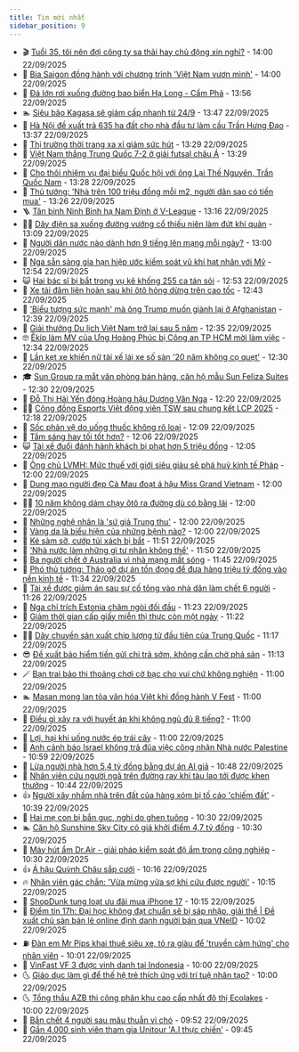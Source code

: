```yaml
---
title: Tim mới nhất
sidebar_position: 9
---
```


<!-- vnexpress-tin-moi-nhat:START -->
- 🎬 [Tuổi 35, tôi nên đợi công ty sa thải hay chủ động xin nghỉ?](https://vnexpress.net/that-nghiep-tuoi-35-toi-nen-doi-cong-ty-sa-thai-hay-chu-dong-xin-nghi-4942091.html) - 14:00 22/09/2025
- 🐎 [Bia Saigon đồng hành với chương trình &#39;Việt Nam vươn mình&#39;](https://vnexpress.net/bia-saigon-dong-hanh-voi-chuong-trinh-viet-nam-vuon-minh-4942279.html) - 14:00 22/09/2025
- 🦍 [Đá lớn rơi xuống đường bao biển Hạ Long - Cẩm Phả](https://vnexpress.net/da-lon-roi-xuong-duong-bao-bien-ha-long-cam-pha-4942234.html) - 13:56 22/09/2025
- 🏊 [Siêu bão Kagasa sẽ giảm cấp nhanh từ 24/9](https://vnexpress.net/sieu-bao-kagasa-se-giam-cap-nhanh-tu-24-9-4942230.html) - 13:47 22/09/2025
- 🎊 [Hà Nội đề xuất trả 635 ha đất cho nhà đầu tư làm cầu Trần Hưng Đạo](https://vnexpress.net/ha-noi-de-xuat-tra-635-ha-dat-cho-nha-dau-tu-lam-cau-tran-hung-dao-4942180.html) - 13:37 22/09/2025
- 🎃 [Thị trường thời trang xa xỉ giảm sức hút](https://vnexpress.net/thi-truong-thoi-trang-xa-xi-giam-suc-hut-4941932.html) - 13:29 22/09/2025
- 🧰 [Việt Nam thắng Trung Quốc 7-2 ở giải futsal châu Á](https://vnexpress.net/viet-nam-thang-trung-quoc-7-2-o-giai-futsal-chau-a-4942274.html) - 13:29 22/09/2025
- 🔭 [Cho thôi nhiệm vụ đại biểu Quốc hội với ông Lại Thế Nguyên, Trần Quốc Nam](https://vnexpress.net/cho-thoi-nhiem-vu-dai-bieu-quoc-hoi-voi-ong-lai-the-nguyen-tran-quoc-nam-4942270.html) - 13:28 22/09/2025
- 🫶 [Thủ tướng: &#39;Nhà trên 100 triệu đồng mỗi m2, người dân sao có tiền mua&#39;](https://vnexpress.net/thu-tuong-nha-tren-100-trieu-dong-moi-m2-nguoi-dan-sao-co-tien-mua-4942260.html) - 13:26 22/09/2025
- 🪜 [Tân binh Ninh Bình hạ Nam Định ở V-League](https://vnexpress.net/tan-binh-ninh-binh-ha-nam-dinh-o-v-league-4942257.html) - 13:16 22/09/2025
- 👨‍🏫 [Dây điện sa xuống đường vướng cổ thiếu niên làm đứt khí quản](https://vnexpress.net/day-dien-sa-xuong-duong-vuong-co-thieu-nien-lam-dut-khi-quan-4942265.html) - 13:09 22/09/2025
- 🎊 [Người dân nước nào dành hơn 9 tiếng lên mạng mỗi ngày?](https://vnexpress.net/nguoi-dan-nuoc-nao-danh-hon-9-tieng-len-mang-moi-ngay-4941993.html) - 13:00 22/09/2025
- 🎊 [Nga sẵn sàng gia hạn hiệp ước kiểm soát vũ khí hạt nhân với Mỹ](https://vnexpress.net/nga-san-sang-gia-han-hiep-uoc-kiem-soat-vu-khi-hat-nhan-voi-my-4942258.html) - 12:54 22/09/2025
- 😺 [Hai bác sĩ bị bắt trong vụ kê khống 255 ca tán sỏi](https://vnexpress.net/hai-bac-si-bi-bat-trong-vu-ke-khong-255-ca-tan-soi-4942263.html) - 12:53 22/09/2025
- 🐘 [Xe tải đâm liên hoàn sau khi ôtô hỏng dừng trên cao tốc](https://vnexpress.net/xe-tai-dam-lien-hoan-sau-khi-oto-hong-dung-tren-cao-toc-4942245.html) - 12:43 22/09/2025
- 🌁 [&#39;Biểu tượng sức mạnh&#39; mà ông Trump muốn giành lại ở Afghanistan](https://vnexpress.net/bieu-tuong-suc-manh-ma-ong-trump-muon-gianh-lai-o-afghanistan-4942128.html) - 12:39 22/09/2025
- 🐲 [Giải thưởng Du lịch Việt Nam trở lại sau 5 năm](https://vnexpress.net/giai-thuong-du-lich-viet-nam-tro-lai-sau-5-nam-4942243.html) - 12:35 22/09/2025
- 🤓 [Êkíp làm MV của Ưng Hoàng Phúc bị Công an TP HCM mời làm việc](https://vnexpress.net/ekip-lam-mv-cua-ung-hoang-phuc-bi-cong-an-tp-hcm-moi-lam-viec-4942256.html) - 12:34 22/09/2025
- 💪 [Lần kẹt xe khiến nữ tài xế lái xe số sàn &#39;20 năm không cọ quẹt&#39;](https://vnexpress.net/lan-ket-xe-khien-nu-tai-xe-lai-xe-so-san-20-nam-khong-co-quet-4942184.html) - 12:30 22/09/2025
- 🎓 [Sun Group ra mắt văn phòng bán hàng, căn hộ mẫu Sun Feliza Suites](https://vnexpress.net/sun-group-ra-mat-van-phong-ban-hang-can-ho-mau-sun-feliza-suites-4942231.html) - 12:30 22/09/2025
- 🫣 [Đỗ Thị Hải Yến đóng Hoàng hậu Dương Vân Nga](https://vnexpress.net/do-thi-hai-yen-dong-hoang-hau-duong-van-nga-4942076.html) - 12:20 22/09/2025
- 🧑‍💻 [Cộng đồng Esports Việt động viên TSW sau chung kết LCP 2025](https://vnexpress.net/cong-dong-esports-viet-dong-vien-tsw-sau-chung-ket-lcp-2025-4942050.html) - 12:18 22/09/2025
- 🐲 [Sốc phản vệ do uống thuốc không rõ loại](https://vnexpress.net/soc-phan-ve-do-uong-thuoc-khong-ro-loai-4942170.html) - 12:09 22/09/2025
- 🌝 [Tắm sáng hay tối tốt hơn?](https://vnexpress.net/tam-sang-hay-toi-tot-hon-4941924.html) - 12:06 22/09/2025
- 😺 [Tài xế đuổi đánh hành khách bị phạt hơn 5 triệu đồng](https://vnexpress.net/tai-xe-duoi-danh-hanh-khach-bi-phat-hon-5-trieu-dong-4942246.html) - 12:05 22/09/2025
- 🐎 [Ông chủ LVMH: Mức thuế với giới siêu giàu sẽ phá huỷ kinh tế Pháp](https://vnexpress.net/ong-chu-lvmh-muc-thue-voi-gioi-sieu-giau-se-pha-huy-kinh-te-phap-4942145.html) - 12:00 22/09/2025
- 🎡 [Dung mạo người đẹp Cà Mau đoạt á hậu Miss Grand Vietnam](https://vnexpress.net/dung-mao-nguoi-dep-ca-mau-doat-a-hau-miss-grand-vietnam-4941018.html) - 12:00 22/09/2025
- 👨‍🏫 [10 năm không dám chạy ôtô ra đường dù có bằng lái](https://vnexpress.net/hoc-lai-xe-oto-hoc-lai-xe-b2-hoc-lai-xe-oto-bao-lau-10-nam-khong-dam-dieu-khien-oto-ra-duong-du-co-bang-lai-4942181.html) - 12:00 22/09/2025
- 🦆 [Những nghệ nhân là &#39;sứ giả Trung thu&#39;](https://vnexpress.net/nhung-nghe-nhan-la-su-gia-trung-thu-4942236.html) - 12:00 22/09/2025
- 🚦 [Vàng da là biểu hiện của những bệnh nào?](https://vnexpress.net/vang-da-la-bieu-hien-cua-nhung-benh-nao-4942203.html) - 12:00 22/09/2025
- 💫 [Kẻ sàm sỡ, cướp túi xách bị bắt](https://vnexpress.net/ke-sam-so-cuop-tui-xach-bi-bat-4942252.html) - 11:51 22/09/2025
- 🎉 [&#39;Nhà nước làm những gì tư nhân không thể&#39;](https://vnexpress.net/nha-nuoc-lam-nhung-gi-tu-nhan-khong-the-4942251.html) - 11:50 22/09/2025
- 🌋 [Ba người chết ở Australia vì nhà mạng mất sóng](https://vnexpress.net/ba-nguoi-chet-o-australia-vi-nha-mang-mat-song-4942178.html) - 11:45 22/09/2025
- 🤖 [Phó thủ tướng: Tháo gỡ dự án tồn đọng để đưa hàng triệu tỷ đồng vào nền kinh tế](https://vnexpress.net/pho-thu-tuong-thao-go-du-an-ton-dong-de-dua-hang-trieu-ty-dong-vao-nen-kinh-te-4942244.html) - 11:34 22/09/2025
- 🦏 [Tài xế được giảm án sau sự cố tông vào nhà dân làm chết 6 người](https://vnexpress.net/tai-xe-duoc-giam-an-sau-su-co-tong-vao-nha-dan-lam-chet-6-nguoi-4942214.html) - 11:26 22/09/2025
- 🦩 [Nga chỉ trích Estonia châm ngòi đối đầu](https://vnexpress.net/nga-chi-trich-estonia-cham-ngoi-doi-dau-4942233.html) - 11:23 22/09/2025
- 👺 [Giảm thời gian cấp giấy miễn thị thực còn một ngày](https://vnexpress.net/giam-thoi-gian-cap-giay-mien-thi-thuc-con-mot-ngay-4942238.html) - 11:22 22/09/2025
- 🧑‍🏫 [Dây chuyền sản xuất chip lượng tử đầu tiên của Trung Quốc](https://vnexpress.net/day-chuyen-san-xuat-chip-luong-tu-dau-tien-cua-trung-quoc-4941853.html) - 11:17 22/09/2025
- 😎 [Đề xuất bảo hiểm tiền gửi chi trả sớm, không cần chờ phá sản](https://vnexpress.net/de-xuat-bao-hiem-tien-gui-chi-tra-som-khong-can-cho-pha-san-4942232.html) - 11:13 22/09/2025
- 🪄 [Bạn trai bảo thi thoảng chơi cờ bạc cho vui chứ không nghiện](https://vnexpress.net/co-bac-ban-trai-bao-thi-thoang-choi-co-bac-cho-vui-chu-khong-nghien-4941912.html) - 11:00 22/09/2025
- 🏊 [Masan mong lan tỏa văn hóa Việt khi đồng hành V Fest](https://vnexpress.net/masan-mong-lan-toa-van-hoa-viet-khi-dong-hanh-v-fest-4942186.html) - 11:00 22/09/2025
- 💃 [Điều gì xảy ra với huyết áp khi không ngủ đủ 8 tiếng?](https://vnexpress.net/dieu-gi-xay-ra-voi-huyet-ap-khi-khong-ngu-du-8-tieng-4942153.html) - 11:00 22/09/2025
- 🦆 [Lợi, hại khi uống nước ép trái cây](https://vnexpress.net/loi-hai-khi-uong-nuoc-ep-trai-cay-4942024.html) - 11:00 22/09/2025
- 🎊 [Anh cảnh báo Israel không trả đũa việc công nhận Nhà nước Palestine](https://vnexpress.net/anh-canh-bao-israel-khong-tra-dua-viec-cong-nhan-nha-nuoc-palestine-4942212.html) - 10:59 22/09/2025
- 👺 [Lừa người nhà hơn 5,4 tỷ đồng bằng dự án AI giả](https://vnexpress.net/lua-nguoi-nha-hon-5-4-ty-dong-bang-du-an-ai-gia-4942224.html) - 10:48 22/09/2025
- 🎡 [Nhân viên cứu người ngã trên đường ray khi tàu lao tới được khen thưởng](https://vnexpress.net/nhan-vien-cuu-nguoi-nga-tren-duong-ray-khi-tau-lao-toi-duoc-khen-thuong-4942216.html) - 10:44 22/09/2025
- 👍 [Người xây nhầm nhà trên đất của hàng xóm bị tố cáo &#39;chiếm đất&#39;](https://vnexpress.net/nguoi-xay-nham-nha-tren-dat-cua-hang-xom-bi-to-cao-chiem-dat-4942205.html) - 10:39 22/09/2025
- 🐎 [Hai mẹ con bị bắn gục, nghi do ghen tuông](https://vnexpress.net/hai-me-con-bi-ban-guc-nghi-do-ghen-tuong-4942213.html) - 10:30 22/09/2025
- 🏊 [Căn hộ Sunshine Sky City có giá khởi điểm 4,7 tỷ đồng](https://vnexpress.net/can-ho-sunshine-sky-city-co-gia-khoi-diem-4-7-ty-dong-4942226.html) - 10:30 22/09/2025
- 🦩 [Máy hút ẩm Dr.Air - giải pháp kiểm soát độ ẩm trong công nghiệp](https://vnexpress.net/may-hut-am-dr-air-giai-phap-kiem-soat-do-am-trong-cong-nghiep-4941866.html) - 10:30 22/09/2025
- 👍 [Á hậu Quỳnh Châu sắp cưới](https://vnexpress.net/a-hau-quynh-chau-sap-cuoi-4942046.html) - 10:16 22/09/2025
- 🔥 [Nhân viên gác chắn: &#39;Vừa mừng vừa sợ khi cứu được người&#39;](https://vnexpress.net/nhan-vien-gac-chan-vua-mung-vua-so-khi-cuu-duoc-nguoi-4942209.html) - 10:15 22/09/2025
- 💄 [ShopDunk tung loạt ưu đãi mua iPhone 17](https://vnexpress.net/shopdunk-tung-loat-uu-dai-mua-iphone-17-4942218.html) - 10:15 22/09/2025
- 🤡 [Điểm tin 17h: Đại học không đạt chuẩn sẽ bị sáp nhập, giải thể | Đề xuất chủ sàn bán lẻ online định danh người bán qua VNeID](https://vnexpress.net/diem-tin-17h-dai-hoc-khong-dat-chuan-se-bi-sap-nhap-giai-the-de-xuat-chu-san-ban-le-online-dinh-danh-nguoi-ban-qua-vneid-4942219.html) - 10:02 22/09/2025
- ⛽️ [Đàn em Mr Pips khai thuê siêu xe, tỏ ra giàu để &#39;truyền cảm hứng&#39; cho nhân viên](https://vnexpress.net/dan-em-mr-pip-khai-thue-sieu-xe-to-ra-giau-de-truyen-cam-hung-cho-nhan-vien-4942121.html) - 10:01 22/09/2025
- 🚀 [VinFast VF 3 được vinh danh tại Indonesia](https://vnexpress.net/vinfast-vf-3-duoc-vinh-danh-tai-indonesia-4942195.html) - 10:00 22/09/2025
- 🌜 [Giáo dục làm gì để thế hệ trẻ thích ứng với trí tuệ nhân tạo?](https://vnexpress.net/giao-duc-lam-gi-de-the-he-tre-thich-ung-voi-tri-tue-nhan-tao-4942194.html) - 10:00 22/09/2025
- 🌜 [Tổng thầu AZB thi công phân khu cao cấp nhất đô thị Ecolakes](https://vnexpress.net/tong-thau-azb-thi-cong-phan-khu-cao-cap-nhat-do-thi-ecolakes-4941387.html) - 10:00 22/09/2025
- 🦩 [Bắn chết 4 người sau mâu thuẫn vì chó](https://vnexpress.net/ban-chet-4-nguoi-sau-mau-thuan-vi-cho-4942172.html) - 09:52 22/09/2025
- 🔭 [Gần 4.000 sinh viên tham gia Unitour &#39;A.I thực chiến&#39;](https://vnexpress.net/gan-4-000-sinh-vien-tham-gia-unitour-a-i-thuc-chien-4942179.html) - 09:45 22/09/2025<!-- vnexpress-tin-moi-nhat:END -->
